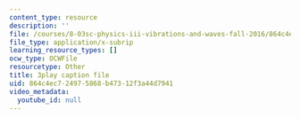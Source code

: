 ```yaml
---
content_type: resource
description: ''
file: /courses/8-03sc-physics-iii-vibrations-and-waves-fall-2016/864c4ec724975868b47312f3a44d7941_VGAlyJ7e0IQ.vtt
file_type: application/x-subrip
learning_resource_types: []
ocw_type: OCWFile
resourcetype: Other
title: 3play caption file
uid: 864c4ec7-2497-5868-b473-12f3a44d7941
video_metadata:
  youtube_id: null
---
```

